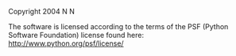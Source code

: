 Copyright 2004 N N

The software is licensed according to the terms of the PSF (Python Software Foundation) license found here: http://www.python.org/psf/license/
